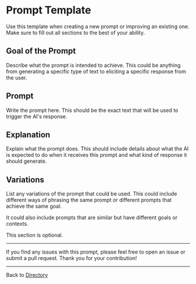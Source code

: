 # Prompt Template

Use this template when creating a new prompt or improving an existing one. Make sure to fill out all sections to the best of your ability.

## Goal of the Prompt

Describe what the prompt is intended to achieve. This could be anything from generating a specific type of text to eliciting a specific response from the user.

## Prompt

Write the prompt here. This should be the exact text that will be used to trigger the AI's response.

## Explanation

Explain what the prompt does. This should include details about what the AI is expected to do when it receives this prompt and what kind of response it should generate.

## Variations

List any variations of the prompt that could be used. This could include different ways of phrasing the same prompt or different prompts that achieve the same goal.

It could also include prompts that are similar but have different goals or contexts.

This section is optional.

---

If you find any issues with this prompt, please feel free to open an issue or submit a pull request. Thank you for your contribution!

---

Back to [Directory](./)
